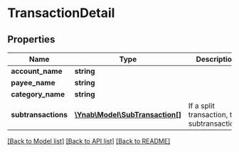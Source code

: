 # TransactionDetail

## Properties
Name | Type | Description | Notes
------------ | ------------- | ------------- | -------------
**account_name** | **string** |  | 
**payee_name** | **string** |  | [optional] 
**category_name** | **string** |  | [optional] 
**subtransactions** | [**\Ynab\Model\SubTransaction[]**](SubTransaction.md) | If a split transaction, the subtransactions. | 

[[Back to Model list]](../README.md#documentation-for-models) [[Back to API list]](../README.md#documentation-for-api-endpoints) [[Back to README]](../README.md)


